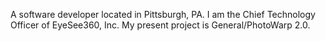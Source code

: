 A software developer located in Pittsburgh, PA. I am the Chief Technology Officer of EyeSee360, Inc. My present project is General/PhotoWarp 2.0.